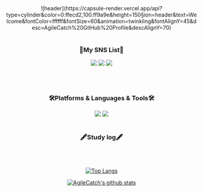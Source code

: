 <div align="center">
![header](https://capsule-render.vercel.app/api?type=cylinder&color=0:ffecd2,100:ff9a9e&height=150&section=header&text=Welcome&fontColor=ffffff&fontSize=60&animation=twinkling&fontAlignY=45&desc=AgileCatch%20GitHub%20Profile&descAlignY=70)

<br>   
<br>

### 🐰My SNS List🐰<br>
<a href="https://www.instagram.com/molang___2/" target="_blank"><img src="https://img.shields.io/badge/Instagram-FFF5EE?style=flat-square&logo=Instagram&logoColor=#E4405F"/></a>
<a href="https://agilecatch.github.io/" target="_blank"><img src="https://img.shields.io/badge/DevBlog-FF6384?style=flat-square&logo=githubsponsors&logoColor=white"/></a>
<a href="mailto:agilecatch@gmail.com" target="_blank"><img src="https://img.shields.io/badge/agilecatch@gmail.com-F06B66?style=flat-square&logo=Gmail&logoColor=white"/></a>

<br>
<br>

### 🛠️Platforms & Languages & Tools🛠️
<img src="https://img.shields.io/badge/Kotlin-7F52FF?style=flat-square&logo=Kotlin&logoColor=white"/>
<img src="https://img.shields.io/badge/AndroidStudio-3DDC84?style=flat-square&logo=AndroidStudio&logoColor=white"/>

<br>
<br>

### 🖋️Study log🖋️
 
<br/>
<br/>
 
[![Top Langs](https://github-readme-stats.vercel.app/api/top-langs/?username=AgileCatch&layout=compact)](https://github.com/AgileCatch/github-readme-stats)

[![AgileCatch's github stats](https://github-readme-stats.vercel.app/api?username=AgileCatch&show_icons=true)](https://github.com/AgileCatch)
